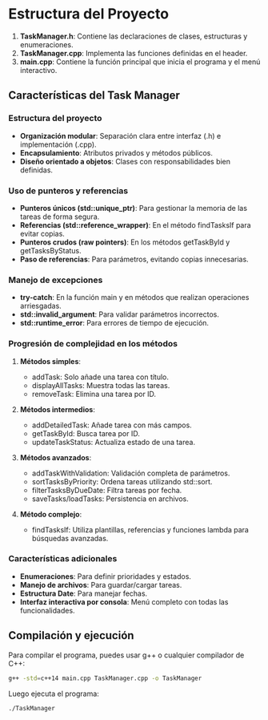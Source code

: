 # Estructura del Proyecto

1. **TaskManager.h**: Contiene las declaraciones de clases, estructuras y enumeraciones.
2. **TaskManager.cpp**: Implementa las funciones definidas en el header.
3. **main.cpp**: Contiene la función principal que inicia el programa y el menú interactivo.

## Características del Task Manager

### Estructura del proyecto
- **Organización modular**: Separación clara entre interfaz (.h) e implementación (.cpp).
- **Encapsulamiento**: Atributos privados y métodos públicos.
- **Diseño orientado a objetos**: Clases con responsabilidades bien definidas.

### Uso de punteros y referencias
- **Punteros únicos (std::unique_ptr)**: Para gestionar la memoria de las tareas de forma segura.
- **Referencias (std::reference_wrapper)**: En el método findTasksIf para evitar copias.
- **Punteros crudos (raw pointers)**: En los métodos getTaskById y getTasksByStatus.
- **Paso de referencias**: Para parámetros, evitando copias innecesarias.

### Manejo de excepciones
- **try-catch**: En la función main y en métodos que realizan operaciones arriesgadas.
- **std::invalid_argument**: Para validar parámetros incorrectos.
- **std::runtime_error**: Para errores de tiempo de ejecución.

### Progresión de complejidad en los métodos
1. **Métodos simples**: 
   - addTask: Solo añade una tarea con título.
   - displayAllTasks: Muestra todas las tareas.
   - removeTask: Elimina una tarea por ID.

2. **Métodos intermedios**:
   - addDetailedTask: Añade tarea con más campos.
   - getTaskById: Busca tarea por ID.
   - updateTaskStatus: Actualiza estado de una tarea.

3. **Métodos avanzados**:
   - addTaskWithValidation: Validación completa de parámetros.
   - sortTasksByPriority: Ordena tareas utilizando std::sort.
   - filterTasksByDueDate: Filtra tareas por fecha.
   - saveTasks/loadTasks: Persistencia en archivos.

4. **Método complejo**:
   - findTasksIf: Utiliza plantillas, referencias y funciones lambda para búsquedas avanzadas.

### Características adicionales
- **Enumeraciones**: Para definir prioridades y estados.
- **Manejo de archivos**: Para guardar/cargar tareas.
- **Estructura Date**: Para manejar fechas.
- **Interfaz interactiva por consola**: Menú completo con todas las funcionalidades.

## Compilación y ejecución

Para compilar el programa, puedes usar g++ o cualquier compilador de C++:

```bash
g++ -std=c++14 main.cpp TaskManager.cpp -o TaskManager
```

Luego ejecuta el programa:

```bash
./TaskManager
```

